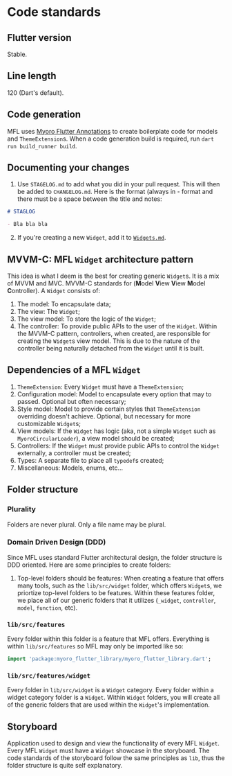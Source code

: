 # Code standards

## Flutter version

Stable.

## Line length

120 (Dart's default).

## Code generation

MFL uses [Myoro Flutter Annotations](https://github.com/antonkoetzler/myoro_flutter_annotations) to create boilerplate code for models and `ThemeExtension`s. When a code generation build is required, run `dart run build_runner build`.

## Documenting your changes

1. Use `STAGELOG.md` to add what you did in your pull request. This will then be added to `CHANGELOG.md`. Here is the format (always in - format and there must be a space between the title and notes:

```markdown
# STAGLOG

- Bla bla bla
```

2. If you're creating a new `Widget`, add it to [`Widgets.md`](https://github.com/antonkoetzler/myoro_flutter_library/blob/main/doc/Widgets.md).

## MVVM-C: MFL `Widget` architecture pattern

This idea is what I deem is the best for creating generic `Widget`s. It is a mix of MVVM and MVC. MVVM-C standards for (**M**odel **V**iew **V**iew **M**odel **C**ontroller). A `Widget` consists of:

1. The model: To encapsulate data;
1. The view: The `Widget`;
1. The view model: To store the logic of the `Widget`;
1. The controller: To provide public APIs to the user of the `Widget`. Within the MVVM-C pattern, controllers, when created, are responsible for creating the `Widget`s view model. This is due to the nature of the controller being naturally detached from the `Widget` until it is built.

## Dependencies of a MFL `Widget`

1. `ThemeExtension`: Every `Widget` must have a `ThemeExtension`;
1. Configuration model: Model to encapsulate every option that may to passed. Optional but often necessary;
1. Style model: Model to provide certain styles that `ThemeExtension` overriding doesn't achieve. Optional, but necessary for more customizable `Widget`s;
1. View models: If the `Widget` has logic (aka, not a simple `Widget` such as `MyoroCircularLoader`), a view model should be created;
1. Controllers: If the `Widget` must provide public APIs to control the `Widget` externally, a controller must be created;
1. Types: A separate file to place all `typedef`s created;
1. Miscellaneous: Models, enums, etc...

## Folder structure

### Plurality

Folders are never plural. Only a file name may be plural.

### Domain Driven Design (DDD)

Since MFL uses standard Flutter architectural design, the folder structure is DDD oriented. Here are some principles to create folders:

1. Top-level folders should be features: When creating a feature that offers many tools, such as the `lib/src/widget` folder, which offers `Widget`s, we priortize top-level folders to be features. Within these features folder, we place all of our generic folders that it utilizes (`_widget`, `controller`, `model`, `function`, etc).

### `lib/src/features`

Every folder within this folder is a feature that MFL offers. Everything is within `lib/src/features` so MFL may only be imported like so:

```dart
import 'package:myoro_flutter_library/myoro_flutter_library.dart';
```

### `lib/src/features/widget`

Every folder in `lib/src/widget` is a `Widget` category. Every folder within a widget category folder is a `Widget`. Within `Widget` folders, you will create all of the generic folders that are used within the `Widget`'s implementation.

## Storyboard

Application used to design and view the functionality of every MFL `Widget`. Every MFL `Widget` must have a `Widget` showcase in the storyboard. The code standards of the storyboard follow the same principles as `lib`, thus the folder structure is quite self explanatory.
